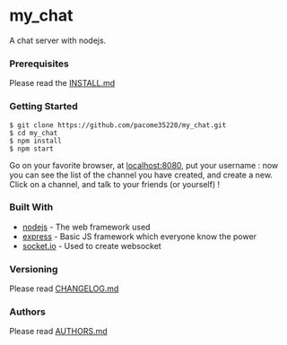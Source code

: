 # my_chat

A chat server with nodejs.

### Prerequisites

Please read the [INSTALL.md](https://github.com/pacome35220/my_chat/blob/master/INSTALL.md)

### Getting Started

```
$ git clone https://github.com/pacome35220/my_chat.git
$ cd my_chat
$ npm install
$ npm start
```

Go on your favorite browser, at [localhost:8080](localhost:8080), put your username : now you can see the list of the channel you have created, and create a new.
Click on a channel, and talk to your friends (or yourself) !

### Built With

* [nodejs](https://nodejs.org/) - The web framework used
* [express](http://expressjs.com/) - Basic JS framework which everyone know the power
* [socket.io](https://socket.io/) - Used to create websocket

### Versioning

Please read [CHANGELOG.md](https://github.com/pacome35220/my_chat/blob/master/CHANGELOG.md)

### Authors

Please read [AUTHORS.md](https://github.com/pacome35220/my_chat/blob/master/AUTHORS.md)
